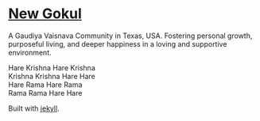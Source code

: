 # [New Gokul](https://newgokul.com)

A Gaudiya Vaisnava Community in Texas, USA. Fostering personal growth, purposeful living, and deeper happiness in a loving and supportive environment.

Hare Krishna Hare Krishna  
Krishna Krishna Hare Hare  
Hare Rama Hare Rama  
Rama Rama Hare Hare

Built with [jekyll](https://jekyllrb.com/).